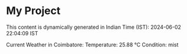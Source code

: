 # My Project

This content is dynamically generated in Indian Time (IST): 2024-06-02 22:04:09 IST


Current Weather in Coimbatore:
Temperature: 25.88 °C
Condition: mist

